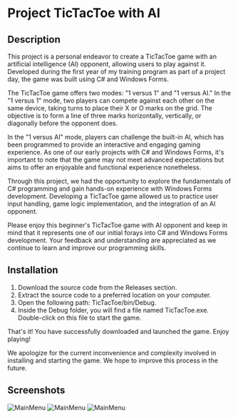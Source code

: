 # Project TicTacToe with AI
## Description
This project is a personal endeavor to create a TicTacToe game with an artificial intelligence (AI) opponent, allowing users to play against it. Developed during the first year of my training program as part of a project day, the game was built using C# and Windows Forms.

The TicTacToe game offers two modes: "1 versus 1" and "1 versus AI." In the "1 versus 1" mode, two players can compete against each other on the same device, taking turns to place their X or O marks on the grid. The objective is to form a line of three marks horizontally, vertically, or diagonally before the opponent does.

In the "1 versus AI" mode, players can challenge the built-in AI, which has been programmed to provide an interactive and engaging gaming experience. As one of our early projects with C# and Windows Forms, it's important to note that the game may not meet advanced expectations but aims to offer an enjoyable and functional experience nonetheless.

Through this project, we had the opportunity to explore the fundamentals of C# programming and gain hands-on experience with Windows Forms development. Developing a TicTacToe game allowed us to practice user input handling, game logic implementation, and the integration of an AI opponent.

Please enjoy this beginner's TicTacToe game with AI opponent and keep in mind that it represents one of our initial forays into C# and Windows Forms development. Your feedback and understanding are appreciated as we continue to learn and improve our programming skills.

## Installation
1. Download the source code from the Releases section.
2. Extract the source code to a preferred location on your computer.
3. Open the following path: TicTacToe/bin/Debug.
4. Inside the Debug folder, you will find a file named TicTacToe.exe. Double-click on this file to start the game.

That's it! You have successfully downloaded and launched the game. Enjoy playing!

We apologize for the current inconvenience and complexity involved in installing and starting the game. We hope to improve this process in the future.

<h2>Screenshots</h2>

<img src="https://github.com/CH-YanikH/TicTacToe_With_AI/blob/main/pictures/Mainmenu.png" alt="MainMenu">
<img src="https://github.com/CH-YanikH/TicTacToe_With_AI/blob/main/pictures/Game.png" alt="MainMenu">
<img src="https://github.com/CH-YanikH/TicTacToe_With_AI/blob/main/pictures/Creds.png" alt="MainMenu">
